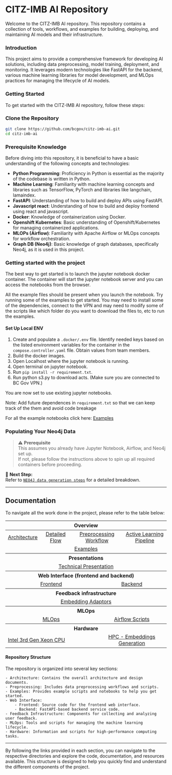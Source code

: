 # CITZ-IMB AI Repository

Welcome to the CITZ-IMB AI repository. This repository contains a collection of tools, workflows, and examples for building, deploying, and maintaining AI models and their infrastructure.

### Introduction

This project aims to provide a comprehensive framework for developing AI solutions, including data preprocessing, model training, deployment, and monitoring. It leverages modern technologies like FastAPI for the backend, various machine learning libraries for model development, and MLOps practices for managing the lifecycle of AI models.

### Getting Started

To get started with the CITZ-IMB AI repository, follow these steps:

### Clone the Repository

```bash
git clone https://github.com/bcgov/citz-imb-ai.git
cd citz-imb-ai
```

### Prerequisite Knowledge

Before diving into this repository, it is beneficial to have a basic understanding of the following concepts and technologies:
- __Python Programming__: Proficiency in Python is essential as the majority of the codebase is written in Python.
- __Machine Learning__: Familiarity with machine learning concepts and libraries such as TensorFlow, PyTorch and libraries like langchain, lamaindex.
- __FastAPI__: Understanding of how to build and deploy APIs using FastAPI.
- __Javascript react__: Understanding of how to build and deploy frontend using react and javascript.
- __Docker__: Knowledge of containerization using Docker.
- __Openshift Kubernetes__: Basic understanding of Openshift/Kubernetes for managing containerized applications.
- __MLOPs (Airflow)__: Familiarity with Apache Airflow or MLOps concepts for workflow orchestration.
- __Graph DB (Neo4j)__: Basic knowledge of graph databases, specifically Neo4j, as it is used in this project.

### Getting started with the project
The best way to get started is to launch the jupyter notebook docker container. The container will start the jupyter notebook server and you can access the notebooks from the browser.

All the example files should be present when you launch the notebook. Try running some of the examples to get started. You may need to install some of the dependencies, connect to the VPN and may need to modify some of the scripts like which folder do you want to download the files to, etc to run the examples.

#### Set Up Local ENV

1. Create and populate a `.docker/.env` file. Identify needed keys based on the listed environment variables for the container in the `compose.controller.yaml` file. Obtain values from team members.
1. Build the docker images.
1. Open Localhost where the jupyter notebook is running.
1. Open terminal on jupyter notebook.
1. Run `pip install -r requirement.txt`.
1. Run python s3.py to download acts. (Make sure you are connected to BC Gov VPN.)

You are now set to use existing jupyter notebooks.

Note: Add future dependences in `requirement.txt` so that we can keep track of the them and avoid code breakage

For all the example notebooks click here: [Examples](https://github.com/bcgov/citz-imb-ai/tree/main/examples)

### Populating Your Neo4j Data

> ⚠️ **Prerequisite**  
This assumes you already have Jupyter Notebook, Airflow, and Neo4j set up.  
If not, please follow the instructions above to spin up all required containers before proceeding.

📄 **Next Step:**  
Refer to [`NEO4J data generation steps`](./documentation/indexing/readme.md) for a detailed breakdown.

---

## Documentation

To navigate all the work done in the project, please refer to the table below:

<table>
    <thead>
        <tr>
            <th colspan="10" align="center">Overview</th>
        </tr>
    </thead>
    <tbody>
        <tr>
            <td colspan="2" align="center"><a href="https://github.com/bcgov/citz-imb-ai/tree/main/documentation/architecture">Architecture</a></td>
            <td colspan="2" align="center"><a href="https://github.com/bcgov/citz-imb-ai/tree/main/documentation/detailedflow">Detailed Flow</a></td>
            <td colspan="3" align="center"><a href="https://github.com/bcgov/citz-imb-ai/tree/main/documentation/preprocessing">Preprocessing Workflow</a></td>
            <td colspan="3" align="center"><a href="https://github.com/bcgov/citz-imb-ai/tree/main/documentation/activelearning">Active Learning Pipeline</a></td>
        </tr>
        <tr>
            <td colspan="10" align="center"><a href="https://github.com/bcgov/citz-imb-ai/tree/main/examples">Examples</a></td>
        </tr>
        <tr>
            <th colspan="10">Presentations</th>
        </tr>
        <tr>
            <td colspan="10" align="center"><a href="https://ai-feedback-b875cc-dev.apps.silver.devops.gov.bc.ca/presentation/">Technical Presentation</a></td>
        </tr>
        <tr>
            <th colspan="10"> Web Interface (frontend and backend) </th>
        </tr>
        <tr>
            <td colspan="5" align="center"><a href="https://github.com/bcgov/citz-imb-ai/tree/main/web/frontend">Frontend</a></td>
            <td colspan="5" align="center"><a href="https://github.com/bcgov/citz-imb-ai/tree/main/web/backend-fastapi">Backend</a></td>
        </tr>
        <tr>
            <th colspan="10"> Feedback infrastructure </th>
        <tr>
        <tr>
            <td colspan="10" align="center"><a href="https://github.com/bcgov/citz-imb-ai/tree/main/web/frontend-feedback-analytics"> Embedding Adaptors</a>
        </tr>
        <tr>
            <th colspan="10"> MLOps </th>
        </tr>   
        <tr>
            <td colspan="5" align="center"><a href="https://github.com/bcgov/citz-imb-ai/tree/main/mlops"> MLOps</a></td>
            <td colspan="5" align="center"><a href="https://github.com/bcgov/citz-imb-ai/tree/main/mlops/orchestration/airflow"> Airflow Scripts</a></td>
        </tr>
        <tr>
            <th colspan="10"> Hardware </th>
        <tr>
        <tr>
            <td colspan="5 align="center"><a href="https://github.com/bcgov/citz-imb-ai/tree/main/HPC/intelHW"> Intel 3rd Gen Xeon CPU</a>
            </td>
            <td colspan="5" align="center"><a href="https://github.com/bcgov/citz-imb-ai/tree/main/HPC/HPC_Embeddings"> HPC  - Embeddings Generation</a>
            </td>
        </tr>
    </tbody>
</table>

#### Repository Structure

The repository is organized into several key sections:
    
    - Architecture: Contains the overall architecture and design documents.
    - Preprocessing: Includes data preprocessing workflows and scripts.
    - Examples: Provides example scripts and notebooks to help you get started.
    - Web Interface:
        - Frontend: Source code for the frontend web interface.
        - Backend: FastAPI-based backend service code.
    - Feedback Infrastructure: Components for collecting and analyzing user feedback.
    - MLOps: Tools and scripts for managing the machine learning lifecycle.
    - Hardware: Information and scripts for high-performance computing tasks.

---

By following the links provided in each section, you can navigate to the respective directories and explore the code, documentation, and resources available. This structure is designed to help you quickly find and understand the different components of the project.
